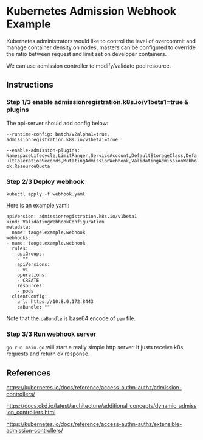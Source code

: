 # Kubernetes Admission Webhook Example


 Kubernetes administrators would like to control the level of overcommit and manage container density on nodes, masters can be configured to override the ratio between request and limit set on developer containers.

We can use admission controller to modify/validate pod resource.


## Instructions


### Step 1/3 enable  admissionregistration.k8s.io/v1beta1=true & plugins

The api-server should add config below:


`--runtime-config: batch/v2alpha1=true, admissionregistration.k8s.io/v1beta1=true`

`--enable-admission-plugins: NamespaceLifecycle,LimitRanger,ServiceAccount,DefaultStorageClass,DefaultTolerationSeconds,MutatingAdmissionWebhook,ValidatingAdmissionWebhook,ResourceQuota`


### Step 2/3 Deploy webhook 

`kubectl apply -f webhook.yaml`

Here is an example yaml:


```
apiVersion: admissionregistration.k8s.io/v1beta1
kind: ValidatingWebhookConfiguration
metadata:
  name: taoge.example.webhook
webhooks:
- name: taoge.example.webhook
  rules:
  - apiGroups:
    - ""
    apiVersions:
    - v1
    operations:
    - CREATE
    resources:
    - pods
  clientConfig:
    url: https://10.8.0.172:8443
    caBundle: ""

```

Note that the `caBundle` is base64 encode of `pem` file.


### Step 3/3 Run webhook server

`go run main.go` 
will start a really simple http server. It justs receive k8s requests and return ok response.



## References

https://kubernetes.io/docs/reference/access-authn-authz/admission-controllers/


https://docs.okd.io/latest/architecture/additional_concepts/dynamic_admission_controllers.html


https://kubernetes.io/docs/reference/access-authn-authz/extensible-admission-controllers/



